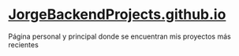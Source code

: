 # [JorgeBackendProjects.github.io](https://jorgebackendprojects.github.io/)
Página personal y principal donde se encuentran mis proyectos más recientes
